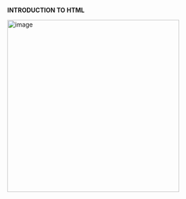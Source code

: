 **INTRODUCTION TO HTML**

<img width="393" alt="image" src="https://github.com/user-attachments/assets/d72a3efd-d8a7-4c9a-b65f-32dece6e037c">

